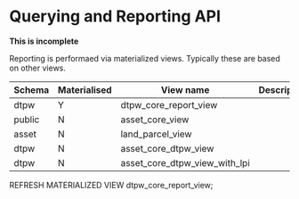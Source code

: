 Querying and  Reporting API
============================

**This is incomplete**

Reporting is performaed via materialized views. Typically these are based on other views.

|Schema|Materialised|View name                       |Description|
-------|------------|--------------------------------|------------
|dtpw  | Y          | dtpw_core_report_view          ||
|public| N          | asset_core_view                ||
|asset | N          | land_parcel_view               ||
|dtpw  | N          | asset_core_dtpw_view           ||
|dtpw  | N          | asset_core_dtpw_view_with_lpi  ||



REFRESH MATERIALIZED VIEW dtpw_core_report_view;